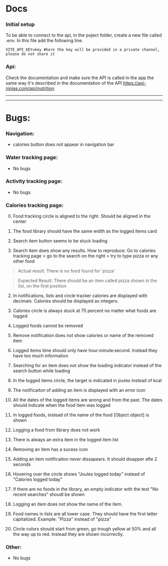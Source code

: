 # Docs

### Initial setup

To be able to connect to the api, in the poject folder, create a new file called .env.
In this file add the following line.

```
VITE_API_KEY=key #here the key will be provided in a private channel, please do not share it
```

### Api:

Check the documentation and make sure the API is called in the app the same way it's described in the documentation of the API
https://api-ninjas.com/api/nutrition

---

---

# Bugs:

### Navigation:

- calories button does not appear in navigation bar

### Water tracking page:

- No bugs

### Activity tracking page:

- No bugs

### Calories tracking page:

0. Food tracking circle is aligned to the right. Should be aligned in the center

1. The food library should have the same width as the logged items card

2. Search item button seems to be stuck loading

3. Search item does show any results.
   How to reproduce:
   Go to calories tracking page > go to the search on the right > try to type pizza or any other food

> Actual result:
> There is no food found for 'pizza'

> Expected Result:
> There should be an item called pizza shown in the list, on the first position

2. In notifications, lists and circle tracker calories are displayed with decimals. Calories should
   be displayed as integers.

3. Calories circle is always stuck at 75 percent no matter what foods are logged

4. Logged foods cannot be removed

5. Remove notification does not show calories or name of the removed item

6. Logged items time should only have hour:minute:second. Instead they have too much information

7. Searching for an item does not show the loading indicator instead of the search button while loading

8. In the logged items circle, the target is indicated in joules instead of kcal

9. The notificaiton of adding an item is displayed with an error icon

10. All the dates of the logged items are wrong and from the past. The dates should indicate when the food item was logged

11. In logged foods, instead of the name of the food [Object object] is shown

12. Logging a food from library does not work

13. There is always an extra item in the logged item list

14. Removing an item has a sucess icon

15. Adding an item notificaiton never dissapears. It should disapper afte 2 seconds

16. Hovering over the circle shows "Joules logged today" instead of "Calories logged today"

17. If there are no foods in the library, an empty indicator with the text "No recent searches" shoudl be shown

18. Logging an item does not show the name of the item.

19. Food names in lists are all lower case. They should have the first letter capitalized. Example: "Pizza" instead of "pizza"

20. Circle colors should start from green, go trough yellow at 50% and all the way up to red. Instead they are shown incorrectly.

### Other:

- No bugs
